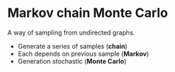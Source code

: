 # Markov chain Monte Carlo

A way of sampling from undirected graphs.

* Generate a series of samples (**chain**)
* Each depends on previous sample (**Markov**)
* Generation stochastic (**Monte Carlo**)
